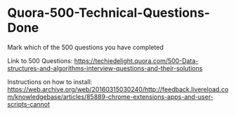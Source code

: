 # Quora-500-Technical-Questions-Done
Mark which of the 500 questions you have completed

Link to 500 Questions: https://techiedelight.quora.com/500-Data-structures-and-algorithms-interview-questions-and-their-solutions

Instructions on how to install: https://web.archive.org/web/20160315030240/http://feedback.livereload.com/knowledgebase/articles/85889-chrome-extensions-apps-and-user-scripts-cannot
